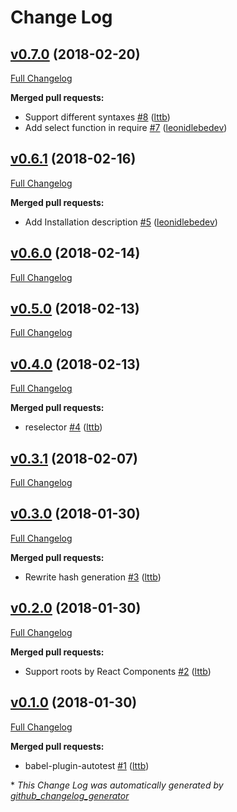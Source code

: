 # Change Log

## [v0.7.0](https://github.com/lttb/reselector/tree/v0.7.0) (2018-02-20)

[Full Changelog](https://github.com/lttb/reselector/compare/v0.6.1...v0.7.0)

**Merged pull requests:**

- Support different syntaxes [\#8](https://github.com/lttb/reselector/pull/8) ([lttb](https://github.com/lttb))
- Add select function in require [\#7](https://github.com/lttb/reselector/pull/7) ([leonidlebedev](https://github.com/leonidlebedev))

## [v0.6.1](https://github.com/lttb/reselector/tree/v0.6.1) (2018-02-16)

[Full Changelog](https://github.com/lttb/reselector/compare/v0.6.0...v0.6.1)

**Merged pull requests:**

- Add Installation description [\#5](https://github.com/lttb/reselector/pull/5) ([leonidlebedev](https://github.com/leonidlebedev))

## [v0.6.0](https://github.com/lttb/reselector/tree/v0.6.0) (2018-02-14)

[Full Changelog](https://github.com/lttb/reselector/compare/v0.5.0...v0.6.0)

## [v0.5.0](https://github.com/lttb/reselector/tree/v0.5.0) (2018-02-13)

[Full Changelog](https://github.com/lttb/reselector/compare/v0.4.0...v0.5.0)

## [v0.4.0](https://github.com/lttb/reselector/tree/v0.4.0) (2018-02-13)

[Full Changelog](https://github.com/lttb/reselector/compare/v0.3.1...v0.4.0)

**Merged pull requests:**

- reselector [\#4](https://github.com/lttb/reselector/pull/4) ([lttb](https://github.com/lttb))

## [v0.3.1](https://github.com/lttb/reselector/tree/v0.3.1) (2018-02-07)

[Full Changelog](https://github.com/lttb/reselector/compare/v0.3.0...v0.3.1)

## [v0.3.0](https://github.com/lttb/reselector/tree/v0.3.0) (2018-01-30)

[Full Changelog](https://github.com/lttb/reselector/compare/v0.2.0...v0.3.0)

**Merged pull requests:**

- Rewrite hash generation [\#3](https://github.com/lttb/reselector/pull/3) ([lttb](https://github.com/lttb))

## [v0.2.0](https://github.com/lttb/reselector/tree/v0.2.0) (2018-01-30)

[Full Changelog](https://github.com/lttb/reselector/compare/v0.1.0...v0.2.0)

**Merged pull requests:**

- Support roots by React Components [\#2](https://github.com/lttb/reselector/pull/2) ([lttb](https://github.com/lttb))

## [v0.1.0](https://github.com/lttb/reselector/tree/v0.1.0) (2018-01-30)

[Full Changelog](https://github.com/lttb/reselector/compare/99af820c758538d1c1d90363bfae8f07e212cb23...v0.1.0)

**Merged pull requests:**

- babel-plugin-autotest [\#1](https://github.com/lttb/reselector/pull/1) ([lttb](https://github.com/lttb))



\* *This Change Log was automatically generated by [github_changelog_generator](https://github.com/skywinder/Github-Changelog-Generator)*